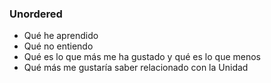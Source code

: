 ### Unordered

* Qué he aprendido
* Qué no entiendo
* Qué es lo que más me ha gustado y qué es lo que menos
* Qué más me gustaría saber relacionado con la Unidad
